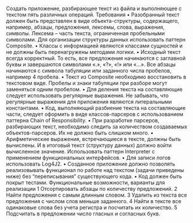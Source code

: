 Cоздать приложение, разбирающее текст из файла и выполняющее с 
текстом пять различных операций.
Требования
• Разобранный текст должен быть представлен в виде объекта-структуры, содержащего, 
например, абзацы, предложения, лексемы, слова, выражения, символы. Лексема –
часть текста, ограниченная пробельными символами. Для организации структуры 
данных использовать паттерн Composite.
• Классы с информацией являются классами сущностей и не должны быть перенагружены 
методами логики.
• Исходный текст всегда корректный. То есть, все предложения начинаются с заглавной 
буквы и завершаются символами «.», «?», «!» или «…». Все абзацы начинаются с символа 
табуляции или заданного числа пробелов, например 4 пробела.
• Текст из Composite необходимо восстановить в текстовом виде. Пробелы и знаки 
табуляции при разборе могут заменяться одним пробелом.
• Для деления текста на составляющие следует использовать регулярные выражения. Не 
забывать, что регулярные выражения для приложения являются литеральными 
константами.
• Код, выполняющий разбиение текста на составляющие части, следует оформить в виде 
классов-парсеров с использованием паттерна Chain of Responsibility.
• При разработке парсеров, разбирающих текст, необходимо следить за количеством 
создаваемых объектов-парсеров. Их не должно быть слишком много.
• Арифметические выражения, встречающиеся в тексте, должны быть вычислены. И в итоговый 
текст (структуру данных) должно войти вычисленное значение. Использовать паттерн Interpreter с 
применением функциональных интерфейсов.
• Для записи логов использовать Log4J2.
• Созданное приложение должно позволять реализовывать функционал по работе над 
текстом (задачи приведены ниже) без “переписывания” существующего кода.
• Код должен быть покрыт тестами.
Функциональные возможности, варианты для реализации
1
Отсортировать абзацы по количеству предложений.
2
Найти предложения с самым длинным словом.
3
Удалить из текста все предложения с числом слов меньше заданного.
4
Найти в тексте все одинаковые слова без учета регистра и посчитать их 
количество.
5
Подсчитать в предложении число гласных и согласных букв.
